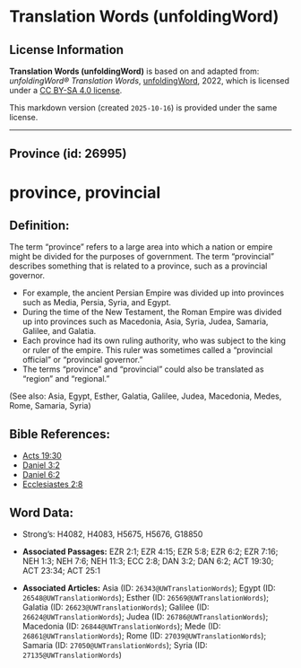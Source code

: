 # Translation Words (unfoldingWord)

## License Information

**Translation Words (unfoldingWord)** is based on and adapted from: _unfoldingWord® Translation Words_, [unfoldingWord](https://unfoldingword.org/utw), 2022, which is licensed under a [CC BY-SA 4.0 license](https://creativecommons.org/licenses/by-sa/4.0/legalcode.en).

This markdown version (created `2025-10-16`) is provided under the same license.



--------------------------------

## Province (id: 26995)

province, provincial
====================

Definition:
-----------

The term “province” refers to a large area into which a nation or empire might be divided for the purposes of government. The term “provincial” describes something that is related to a province, such as a provincial governor.

* For example, the ancient Persian Empire was divided up into provinces such as Media, Persia, Syria, and Egypt.
* During the time of the New Testament, the Roman Empire was divided up into provinces such as Macedonia, Asia, Syria, Judea, Samaria, Galilee, and Galatia.
* Each province had its own ruling authority, who was subject to the king or ruler of the empire. This ruler was sometimes called a “provincial official” or “provincial governor.”
* The terms “province” and “provincial” could also be translated as “region” and “regional.”

(See also: Asia, Egypt, Esther, Galatia, Galilee, Judea, Macedonia, Medes, Rome, Samaria, Syria)

Bible References:
-----------------

* [Acts 19:30](https://ref.ly/Acts19:30)
* [Daniel 3:2](https://ref.ly/Dan3:2)
* [Daniel 6:2](https://ref.ly/Dan6:2)
* [Ecclesiastes 2:8](https://ref.ly/Eccl2:8)

Word Data:
----------

* Strong’s: H4082, H4083, H5675, H5676, G18850

* **Associated Passages:** EZR 2:1; EZR 4:15; EZR 5:8; EZR 6:2; EZR 7:16; NEH 1:3; NEH 7:6; NEH 11:3; ECC 2:8; DAN 3:2; DAN 6:2; ACT 19:30; ACT 23:34; ACT 25:1
* **Associated Articles:** Asia (ID: `26343@UWTranslationWords`); Egypt (ID: `26548@UWTranslationWords`); Esther (ID: `26569@UWTranslationWords`); Galatia (ID: `26623@UWTranslationWords`); Galilee (ID: `26624@UWTranslationWords`); Judea (ID: `26786@UWTranslationWords`); Macedonia (ID: `26844@UWTranslationWords`); Mede (ID: `26861@UWTranslationWords`); Rome (ID: `27039@UWTranslationWords`); Samaria (ID: `27050@UWTranslationWords`); Syria (ID: `27135@UWTranslationWords`)

